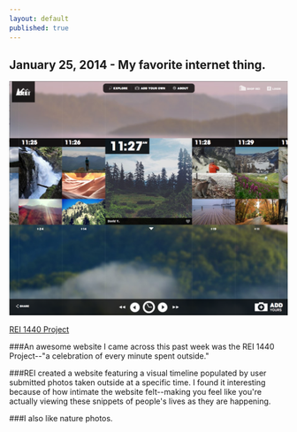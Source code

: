 ```yaml
---
layout: default
published: true
---
```


## January 25, 2014 - My favorite internet thing.

![REI Project](/img/blog1.png)

[REI 1440 Project](http://www.rei1440project.com/ "http://www.rei1440project.com/")

###An awesome website I came across this past week was the REI 1440 Project--"a celebration of every minute spent outside."

###REI created a website featuring a visual timeline populated by user submitted photos taken outside at a specific time. I found it interesting because of how intimate the website felt--making you feel like you're actually viewing these snippets of people's lives as they are happening.

###I also like nature photos. 